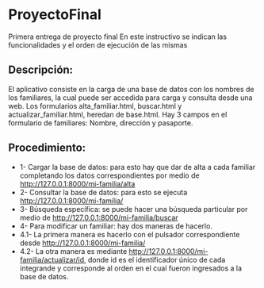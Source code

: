 # ProyectoFinal

Primera entrega de proyecto final
En este instructivo se indican las funcionalidades y el orden de ejecución de las mismas

## Descripción:
El aplicativo consiste en la carga de una base de datos con los nombres de los familiares, la cual puede ser accedida para carga y consulta desde una web.
Los formularios alta_familiar.html, buscar.html y actualizar_familiar.html, heredan de base.html.
Hay 3 campos en el formulario de familiares: Nombre, dirección y pasaporte.

## Procedimiento:
- 1- Cargar la base de datos: para esto hay que dar de alta a cada familiar completando los datos correspondientes por medio de http://127.0.0.1:8000/mi-familia/alta
- 2- Consultar la base de datos: para esto se ejecuta http://127.0.0.1:8000/mi-familia/
- 3- Búsqueda específica: se puede hacer una búsqueda particular por medio de http://127.0.0.1:8000/mi-familia/buscar
- 4- Para modificar un familiar: hay dos maneras de hacerlo. 
-   4.1- La primera manera es hacerlo con el pulsador correspondiente desde http://127.0.0.1:8000/mi-familia/
-   4.2- La otra manera es mediante http://127.0.0.1:8000/mi-familia/actualizar/id, donde id es el identificador único de cada integrande y corresponde al orden en el cual fueron ingresados a la base de datos.

